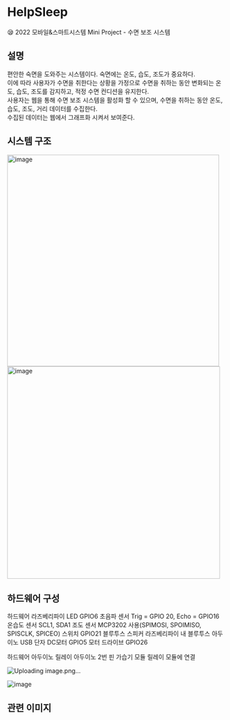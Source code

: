 # HelpSleep
😪 2022 모바일&amp;스마트시스템 Mini Project - 수면 보조 시스템

## 설명
편안한 숙면을 도와주는 시스템이다. 숙면에는 온도, 습도, 조도가 중요하다. <br>
이에 따라 사용자가 수면을 취한다는 상황을 가정으로 수면을 취하는 동안 변화되는 온도, 습도, 조도를 감지하고, 적정 수면 컨디션을 유지한다. <br>
사용자는 웹을 통해 수면 보조 시스템을 활성화 할 수 있으며, 수면을 취하는 동안 온도, 습도, 조도, 거리 데이터를 수집한다. <br>
수집된 데이터는 웹에서 그래프화 시켜서 보여준다.<br>

## 시스템 구조
<img width="489" alt="image" src="https://github.com/gesal03/HelpSleep/assets/77336664/8fd0e397-d967-47f8-b19d-ae5882947aa4"><br>
<img width="491" alt="image" src="https://github.com/gesal03/HelpSleep/assets/77336664/6d9bcb60-5d1a-493c-9830-e6939b808a3c">

## 하드웨어 구성
하드웨어	라즈베리파이
LED	GPIO6
초음파 센서	Trig = GPIO 20,  Echo = GPIO16
온습도 센서	SCL1, SDA1
조도 센서	MCP3202 사용(SPIMOSI, SPOIMISO, SPISCLK, SPICEO)
스위치	GPIO21
블루투스 스피커	라즈베리파이 내 블루투스
아두이노	USB 단자
DC모터	GPIO5
모터 드라이브		GPIO26

하드웨어	아두이노
릴레이	아두이노 2번 핀
가습기 모듈	릴레이 모듈에 연결

![Uploading image.png…]()

![image](https://github.com/gesal03/HelpSleep/assets/77336664/666e5be0-4183-4755-80e6-c01f6f61c752)


## 관련 이미지
